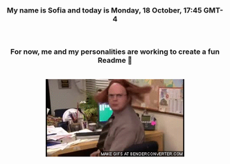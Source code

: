 


<div align="center">
<h3 >My name is Sofia and today is Monday, 18 October, 17:45 GMT-4</h3><br>
<h3 >For now, me and my personalities are working to create a fun Readme 👋
</h3><br>
<img src='img/dwight.gif' alt='working...'/>
</div>
